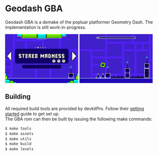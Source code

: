 # Geodash GBA
Geodash GBA is a demake of the popluar platformer Geometry Dash. The implementation is still work-in-progress.

<img src="scrot1.png"> <img src="scrot2.png">

## Building
All required build tools are provided by devkitPro. Follow their [getting started](https://devkitpro.org/wiki/Getting_Started) guide to get set up.  
The GBA rom can then be built by issuing the following make commands:

```sh
$ make tools
$ make assets
$ make utils
$ make build 
$ make levels
```
